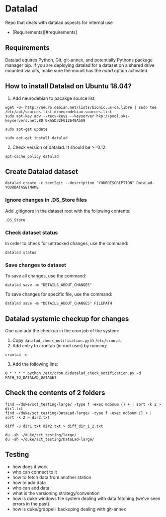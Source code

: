# Datalad
Repo that deals with datalad aspects for internal use
- [Requirements][#requirements]
## Requirements

Datalad equires Python, Git, git-annex, and potentially Pythons package manager pip.
If you are deploying datalad for a dataset on a shared drive mounted via cifs, make sure the mount has the *nobrl* option activated.

## How to install Datalad on Ubuntu 18.04?

1. Add neurodebian to pacakge source list.
```
wget -O- http://neuro.debian.net/lists/bionic.us-ca.libre | sudo tee /etc/apt/sources.list.d/neurodebian.sources.list
sudo apt-key adv --recv-keys --keyserver hkp://pool.sks-keyservers.net:80 0xA5D32F012649A5A9

sudo apt-get update

sudo apt-get install datalad
```
2. Check version of datalad. It should be >=0.12. 
```
apt-cache policy datalad
```

## Create Datalad dataset

```
datalad create -c text2git --description "YOURDESCRIPTION" DataLad-YOURDATASETNAME
```

### Ignore changes in .DS_Store files

Add .gitignore in the dataset root with the following contents:

```
.DS_Store
```

### Check dataset status

In order to check for untracked changes, use the command: 

```
datalad status
```

### Save changes to dataset

To save all changes, use the command:

```
datalad save -m "DETAILS_ABOUT_CHANGES"
```

To save changes for specific file, use the command:

```
datalad save -m "DETAILS_ABOUT_CHANGES" FILEPATH
```

## Datalad systemic checkup for changes

One can add the checkup in the cron job of the system:
1. Copy `datalad_check_notification.py` in `/etc/cron.d`.
2. Add entry to crontab (in root user) by running:
```
crontab -e
```
3. Add the following line:
```
0 * * * * python /etc/cron.d/datalad_check_notification.py -d PATH_TO_DATALAD_DATASET
```

## Check the contents of 2 folders
```
find ~/duke/sct_testing/large/ -type f -exec md5sum {} + | sort -k 2 > dir1.txt
find ~/duke/sct_testing/DataLad-large/ -type f -exec md5sum {} + | sort -k 2 > dir2.txt

diff -u dir1.txt dir2.txt > diff_dir_1_2.txt

du -sh ~/duke/sct_testing/large/
du -sh ~/duke/sct_testing/DataLad-large/
```
## Testing
- how does it work
- who can connect to it
- how to fetch data from another station
- how to add data
- who can add data
- what is the versioning strategy/convention
- how is duke windows file system dealing with data fetching (we’ve seen errors in the past)
- how is duke/grappelli backuping dealing with git-annex



